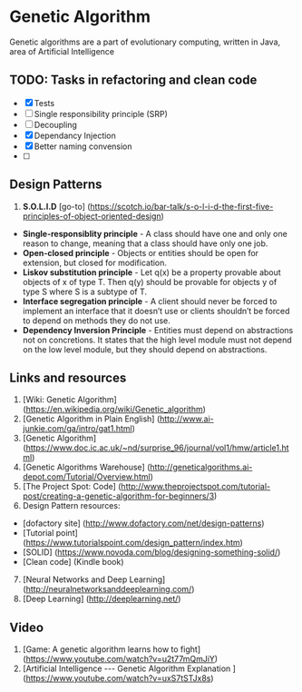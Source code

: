 # Genetic Algorithm

Genetic algorithms are a part of evolutionary computing, written in Java, area of Artificial Intelligence


## TODO: Tasks in refactoring and clean code

- [x] Tests
- [ ] Single responsibility principle (SRP)
- [ ] Decoupling	
- [x] Dependancy Injection
- [x] Better naming convension
- [ ] 


## Design Patterns


1. **S.O.L.I.D** [go-to] (https://scotch.io/bar-talk/s-o-l-i-d-the-first-five-principles-of-object-oriented-design)
  * **Single-responsiblity principle** - A class should have one and only one reason to change, meaning that a class should have only one job.
  * **Open-closed principle** - Objects or entities should be open for extension, but closed for modification.
  * **Liskov substitution principle** - Let q(x) be a property provable about objects of x of type T. Then q(y) should be provable for objects y of type S where S is a subtype of T.
  * **Interface segregation principle** - A client should never be forced to implement an interface that it doesn’t use or clients shouldn’t be forced to depend on methods they do not use.
  * **Dependency Inversion Principle** - Entities must depend on abstractions not on concretions. It states that the high level module must not depend on the low level module, but they should depend on abstractions.


## Links and resources


1. [Wiki: Genetic Algorithm] (https://en.wikipedia.org/wiki/Genetic_algorithm)
2. [Genetic Algorithm in Plain English] (http://www.ai-junkie.com/ga/intro/gat1.html)
3. [Genetic Algorithm] (https://www.doc.ic.ac.uk/~nd/surprise_96/journal/vol1/hmw/article1.html)
4. [Genetic Algorithms Warehouse] (http://geneticalgorithms.ai-depot.com/Tutorial/Overview.html)
5. [The Project Spot: Code] (http://www.theprojectspot.com/tutorial-post/creating-a-genetic-algorithm-for-beginners/3)
6. Design Pattern resources:
  * [dofactory site] (http://www.dofactory.com/net/design-patterns)
  * [Tutorial point] (https://www.tutorialspoint.com/design_pattern/index.htm)
  * [SOLID] (https://www.novoda.com/blog/designing-something-solid/)
  * [Clean code]	(Kindle book)
7. [Neural Networks and Deep Learning] (http://neuralnetworksanddeeplearning.com/)
8. [Deep Learning] (http://deeplearning.net/)


## Video


1. [Game: A genetic algorithm learns how to fight] (https://www.youtube.com/watch?v=u2t77mQmJiY)
2. [Artificial Intelligence --- Genetic Algorithm Explanation ] (https://www.youtube.com/watch?v=uxS7tSTJx8s)
